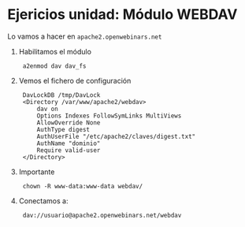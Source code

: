 # Ejericios unidad: Módulo WEBDAV

Lo vamos a hacer en `apache2.openwebinars.net`


1. Habilitamos el módulo

		a2enmod dav dav_fs

2. Vemos el fichero de configuración

		DavLockDB /tmp/DavLock
    	<Directory /var/www/apache2/webdav>
            dav on
            Options Indexes FollowSymLinks MultiViews
            AllowOverride None
            AuthType digest
            AuthUserFile "/etc/apache2/claves/digest.txt"
            AuthName "dominio"
            Require valid-user
    	</Directory>

3. Importante

		chown -R www-data:www-data webdav/

4. Conectamos a:

		dav://usuario@apache2.openwebinars.net/webdav

		